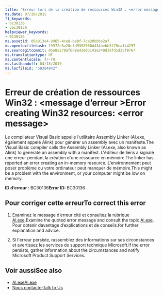 ```yaml
---
title: 'Erreur lors de la création de ressources Win32 : <error message>'
ms.date: 07/20/2015
f1_keywords:
- bc30136
- vbc30136
helpviewer_keywords:
- BC30136
ms.assetid: 05a813e4-9d65-4ce8-be8f-7ca20bbba2af
ms.openlocfilehash: 19572e3a20c3d9392560d434bebb8f70ca144297
ms.sourcegitcommit: 0be8a279af6d8a43e03141e349d3efd5d35f8767
ms.translationtype: HT
ms.contentlocale: fr-FR
ms.lasthandoff: 04/18/2019
ms.locfileid: "59304842"
---
```

# <a name="error-creating-win32-resources-error-message"></a><span data-ttu-id="bfb0a-102">Erreur de création de ressources Win32 : \<message d’erreur ></span><span class="sxs-lookup"><span data-stu-id="bfb0a-102">Error creating Win32 resources: \<error message></span></span>
<span data-ttu-id="bfb0a-103">Le compilateur Visual Basic appelle l’utilitaire Assembly Linker (Al.exe, également appelé Alink) pour générer un assembly avec un manifeste.</span><span class="sxs-lookup"><span data-stu-id="bfb0a-103">The Visual Basic compiler calls the Assembly Linker (Al.exe, also known as Alink) to generate an assembly with a manifest.</span></span> <span data-ttu-id="bfb0a-104">L'éditeur de liens a signalé une erreur pendant la création d'une ressource en mémoire.</span><span class="sxs-lookup"><span data-stu-id="bfb0a-104">The linker has reported an error creating an in-memory resource.</span></span> <span data-ttu-id="bfb0a-105">L'environnement peut poser problème ou votre ordinateur peut manquer de mémoire.</span><span class="sxs-lookup"><span data-stu-id="bfb0a-105">This might be a problem with the environment, or your computer might be low on memory.</span></span>  
  
 <span data-ttu-id="bfb0a-106">**ID d’erreur :** BC30136</span><span class="sxs-lookup"><span data-stu-id="bfb0a-106">**Error ID:** BC30136</span></span>  
  
## <a name="to-correct-this-error"></a><span data-ttu-id="bfb0a-107">Pour corriger cette erreur</span><span class="sxs-lookup"><span data-stu-id="bfb0a-107">To correct this error</span></span>  
  
1. <span data-ttu-id="bfb0a-108">Examinez le message d’erreur cité et consultez la rubrique [Al.exe](../../../framework/tools/al-exe-assembly-linker.md).</span><span class="sxs-lookup"><span data-stu-id="bfb0a-108">Examine the quoted error message and consult the topic [Al.exe](../../../framework/tools/al-exe-assembly-linker.md).</span></span> <span data-ttu-id="bfb0a-109">Pour obtenir davantage d’explications et de conseils.</span><span class="sxs-lookup"><span data-stu-id="bfb0a-109">for further explanation and advice.</span></span>  
  
2. <span data-ttu-id="bfb0a-110">Si l'erreur persiste, rassemblez des informations sur ses circonstances et avertissez les services de support technique Microsoft.</span><span class="sxs-lookup"><span data-stu-id="bfb0a-110">If the error persists, gather information about the circumstances and notify Microsoft Product Support Services.</span></span>  
  
## <a name="see-also"></a><span data-ttu-id="bfb0a-111">Voir aussi</span><span class="sxs-lookup"><span data-stu-id="bfb0a-111">See also</span></span>

- [<span data-ttu-id="bfb0a-112">Al.exe</span><span class="sxs-lookup"><span data-stu-id="bfb0a-112">Al.exe</span></span>](../../../framework/tools/al-exe-assembly-linker.md)
- [<span data-ttu-id="bfb0a-113">Nous contacter</span><span class="sxs-lookup"><span data-stu-id="bfb0a-113">Talk to Us</span></span>](/visualstudio/ide/talk-to-us)

